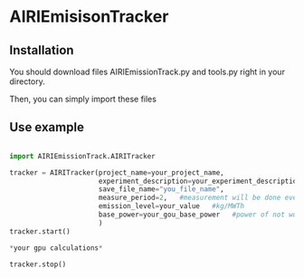 # AIRIEmisisonTracker

## Installation
You should download files AIRIEmissionTrack.py and tools.py right in your directory.

Then, you can simply import these files

## Use example

```python

import AIRIEmissionTrack.AIRITracker

tracker = AIRITracker(project_name=your_project_name,
                      experiment_description=your_experiment_description,
                      save_file_name="you_file_name",
                      measure_period=2,   #measurement will be done every 2 seconds
                      emission_level=your_value   #kg/MWTh
                      base_power=your_gou_base_power   #power of not working gpu
                      )
tracker.start()

*your gpu calculations*

tracker.stop()
```
